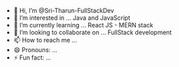 - 👋 Hi, I’m @Sri-Tharun-FullStackDev
- 👀 I’m interested in ... Java and JavaScript
- 🌱 I’m currently learning ... React JS - MERN stack
- 💞️ I’m looking to collaborate on ... FullStack development
- 📫 How to reach me ... 
- 😄 Pronouns: ...
- ⚡ Fun fact: ...

<!---
Sri-Tharun-FullStackDev/Sri-Tharun-FullStackDev is a ✨ special ✨ repository because its `README.md` (this file) appears on your GitHub profile.
You can click the Preview link to take a look at your changes.
--->
